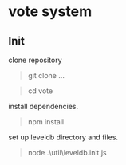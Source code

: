 # vote system

## Init

clone repository

> git clone ...

> cd vote

install dependencies.

> npm install

set up leveldb directory and files.

> node .\util\leveldb.init.js